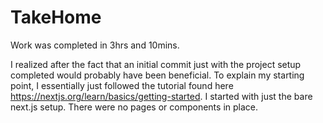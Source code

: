 # TakeHome

Work was completed in 3hrs and 10mins.

I realized after the fact that an initial commit just with the project setup completed would probably have been beneficial. To explain my starting point, I essentially just followed the tutorial found here https://nextjs.org/learn/basics/getting-started. I started with just the bare next.js setup. There were no pages or components in place.
